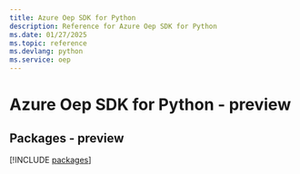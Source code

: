 ```yaml
---
title: Azure Oep SDK for Python
description: Reference for Azure Oep SDK for Python
ms.date: 01/27/2025
ms.topic: reference
ms.devlang: python
ms.service: oep
---
```

# Azure Oep SDK for Python - preview
## Packages - preview
[!INCLUDE [packages](oep-index.md)]